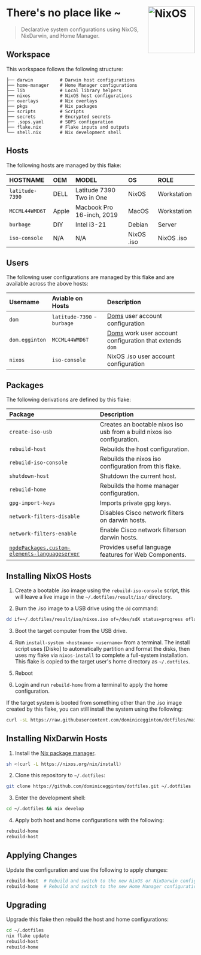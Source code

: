 # There's no place like ~ [<img src="https://nixos.org/logo/nixos-logo-only-hires.png" width="125" align="right" alt="NixOS">](https://nixos.org)

> Declarative system configurations using NixOS, NixDarwin, and Home Manager.

## Workspace

This workspace follows the following structure:

```
├── darwin          # Darwin host configurations
├── home-manager    # Home Manager configurations
├── lib             # Local library helpers
├── nixos           # NixOS host configurations
├── overlays        # Nix overlays
├── pkgs            # Nix packages
├── scripts         # Scripts
├── secrets         # Encrypted secrets
├── .sops.yaml      # SOPS configuration
├── flake.nix       # Flake inputs and outputs
└── shell.nix       # Nix development shell
```

## Hosts

The following hosts are managed by this flake:

|    HOSTNAME     |  OEM  |           MODEL           |      OS     |    ROLE     |
| :-------------- | :---- | :------------------------ | :---------- | :---------- |
| `latitude-7390` | DELL  | Latitude 7390 Two in One  | NixOS       | Workstation |
| `MCCML44WMD6T`  | Apple | Macbook Pro 16-inch, 2019 | MacOS       | Workstation |
|    `burbage`    |  DIY  | Intel i3-21               | Debian      | Server      |
|  `iso-console`  |  N/A  | N/A                       | NixOS .iso  | NixOS .iso  |

## Users

The following user configurations are managed by this flake and are available across the above hosts:

| Username       |      Aviable on Hosts       |                                         Description                                    |
| :------------- | :-------------------------- | :------------------------------------------------------------------------------------- |
| `dom`          | `latitude-7390` - `burbage` | [Doms](https://dominicegginton.dev) user account configuration                         |
| `dom.egginton` | `MCCML44WMD6T`              | [Doms](https://dominicegginton.dev) work user account configuration that extends `dom` |
| `nixos`        | `iso-console`               | NixOS .iso user account configuration                                                  |

## Packages

The following derivations are defined by this flake:

| Package          |                                        Description                                     |
| :--------------- | :------------------------------------------------------------------------------------- |
| `create-iso-usb` | Creates an bootable nixos iso usb from a build nixos iso configuration.     |
| `rebuild-host`   | Rebuilds the host configuration. |
| `rebuild-iso-console` | Rebuilds the nixos iso configuration from this flake. |
| `shutdown-host` | Shutdown the current host. |
| `rebuild-home` | Rebuilds the home manager configuration. |
| `gpg-import-keys` | Imports private gpg keys. |
| `network-filters-disable` | Disables Cisco network filters on darwin hosts. |
| `network-filters-enable` | Enable Cisco network filterson darwin hosts. |
| [`nodePackages.custom-elements-languageserver`](https://github.com/Matsuuu/custom-elements-language-server) | Provides useful language features for Web Components. |

## Installing NixOS Hosts

1. Create a bootable .iso image using the `rebuild-iso-console` script, this
   will leave a live image in the `~/.dotfiles/result/iso/` directory.

2. Burn the .iso image to a USB drive using the `dd` command:

```sh
dd if=~/.dotfiles/result/iso/nixos.iso of=/dev/sdX status=progress oflag=sync bs=4M
```

3. Boot the target computer from the USB drive.

4. Run `install-system <hostname> <username>` from a terminal. The install
   script uses [Disko] to automatically partition and format the disks, then
   uses my flake via `nixos-install` to complete a full-system installation.
   This flake is copied to the target user's home directory as `~/.dotfiles`.

5. Reboot

6. Login and run `rebuild-home` from a terminal to apply the home configuration.

If the target system is booted from something other than the .iso image created
by this flake, you can still install the system using the following:

```sh
curl -sL https://raw.githubusercontent.com/dominicegginton/dotfiles/main/scripts/install.sh | bash -s <hostname> <username>
```

## Installing NixDarwin Hosts

1. Install the [Nix package manager](https://nixos.org/download#nix-install-macos).

```sh
sh <(curl -L https://nixos.org/nix/install)
```

2. Clone this repository to `~/.dotfiles`:

```sh
git clone https://github.com/dominicegginton/dotfiles.git ~/.dotfiles
```

3. Enter the development shell:

```sh
cd ~/.dotfiles && nix develop
```

4. Apply both host and home configurations with the following:

```sh
rebuild-home
rebuild-host
```

## Applying Changes

Update the configuration and use the following to apply changes:

```sh
rebuild-host  # Rebuild and switch to the new NixOS or NixDarwin configuration
rebuild-home  # Rebuild and switch to the new Home Manager configuration
```

## Upgrading

Upgrade this flake then rebuild the host and home configurations:

```sh
cd ~/.dotfiles
nix flake update
rebuild-host
rebuild-home
```
